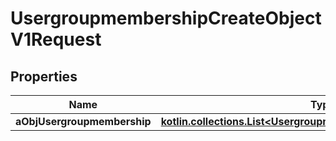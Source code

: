
# UsergroupmembershipCreateObjectV1Request

## Properties
Name | Type | Description | Notes
------------ | ------------- | ------------- | -------------
**aObjUsergroupmembership** | [**kotlin.collections.List&lt;UsergroupmembershipRequestCompound&gt;**](UsergroupmembershipRequestCompound.md) |  | 



